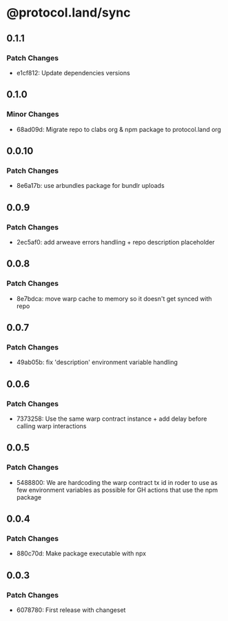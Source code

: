 # @protocol.land/sync

## 0.1.1

### Patch Changes

-   e1cf812: Update dependencies versions

## 0.1.0

### Minor Changes

-   68ad09d: Migrate repo to clabs org & npm package to protocol.land org

## 0.0.10

### Patch Changes

-   8e6a17b: use arbundles package for bundlr uploads

## 0.0.9

### Patch Changes

-   2ec5af0: add arweave errors handling + repo description placeholder

## 0.0.8

### Patch Changes

-   8e7bdca: move warp cache to memory so it doesn't get synced with repo

## 0.0.7

### Patch Changes

-   49ab05b: fix 'description' environment variable handling

## 0.0.6

### Patch Changes

-   7373258: Use the same warp contract instance + add delay before calling warp interactions

## 0.0.5

### Patch Changes

-   5488800: We are hardcoding the warp contract tx id in roder to use as few environment variables as possible for GH actions that use the npm package

## 0.0.4

### Patch Changes

-   880c70d: Make package executable with npx

## 0.0.3

### Patch Changes

-   6078780: First release with changeset
